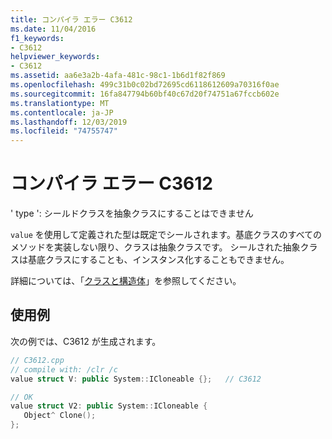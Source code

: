 ```yaml
---
title: コンパイラ エラー C3612
ms.date: 11/04/2016
f1_keywords:
- C3612
helpviewer_keywords:
- C3612
ms.assetid: aa6e3a2b-4afa-481c-98c1-1b6d1f82f869
ms.openlocfilehash: 499c31b0c02bd72695cd6118612609a70316f0ae
ms.sourcegitcommit: 16fa847794b60bf40c67d20f74751a67fccb602e
ms.translationtype: MT
ms.contentlocale: ja-JP
ms.lasthandoff: 12/03/2019
ms.locfileid: "74755747"
---
```

# <a name="compiler-error-c3612"></a>コンパイラ エラー C3612

' type ': シールドクラスを抽象クラスにすることはできません

`value` を使用して定義された型は既定でシールされます。基底クラスのすべてのメソッドを実装しない限り、クラスは抽象クラスです。 シールされた抽象クラスは基底クラスにすることも、インスタンス化することもできません。

詳細については、「[クラスと構造体](../../extensions/classes-and-structs-cpp-component-extensions.md)」を参照してください。

## <a name="example"></a>使用例

次の例では、C3612 が生成されます。

```cpp
// C3612.cpp
// compile with: /clr /c
value struct V: public System::ICloneable {};   // C3612

// OK
value struct V2: public System::ICloneable {
   Object^ Clone();
};
```
